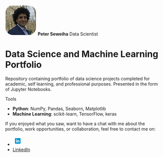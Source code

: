 
[![Profile](/images/profile4.png)](https://peter-seweiha.github.io/) **Peter Seweiha**
Data Scientist


# Data Science and Machine Learning Portfolio
Repository containing portfolio of data science projects completed for academic, self learning, and professional purposes. Presented in the form of Jupyter Notebooks.

Tools
  - **Python**: NumPy, Pandas, Seaborn, Matplotlib
  - **Machine Learning**: scikit-learn, TensorFlow, keras







  If you enjoyed what you saw, want to have a chat with me about the portfolio, work opportunities, or collaboration, feel free to contact me on:


  - [![LinkedIn](images/linkedin2.png)](https://www.linkedin.com/in/pseweiha/)
  - [LinkedIn](https://www.linkedin.com/in/pseweiha/) 
